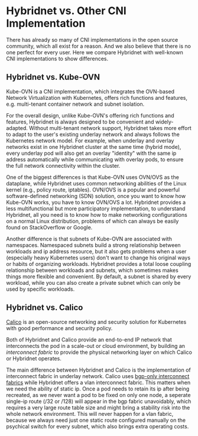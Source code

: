 # Hybridnet vs. Other CNI Implementation

There has already so many of CNI implementations in the open source community, which all exist for a reason. And we also
believe that there is no one perfect for every user. Here we compare Hybridnet with well-known CNI implementations to show
differences.

## Hybridnet vs. Kube-OVN

Kube-OVN is a CNI implementation, which integrates the OVN-based Network Virtualization with Kubernetes, offers rich functions and features, e.g. multi-tenant container network and subnet isolation.

For the overall design, unlike Kube-OVN's offering rich functions and features, Hybridnet is always designed to be convenient and widely-adapted. Without multi-tenant network support, Hybridnet takes more effort to adapt to the user's existing underlay network and always follows the Kubernetes network model. For example, when underlay and overlay networks exist in one Hybridnet cluster at the same time (hybrid mode), every underlay pod will also get an overlay "identity" with the same ip address automatically while communicating with overlay pods, to ensure the full network connectivity within the cluster.

One of the biggest differences is that Kube-OVN uses OVN/OVS as the dataplane, while Hybridnet uses common networking abilities of the Linux kernel (e.g., policy route, iptables). OVN/OVS is a popular and powerful software-defined networking (SDN) solution, once you want to know how Kube-OVN works, you have to know OVN/OVS a lot. Hybridnet provides a less multifunctional but more participatory implementation, to understand Hybridnet, all you need is to know how to make networking configurations on a normal Linux distribution, problems of which can always be easily found on StackOverflow or Google.

Another difference is that subnets of Kube-OVN are associated with namespaces. Namespaced subnets build a strong relationship between workloads and ip address resource, but it also gets problems when a user (especially heavy Kubernetes users) don't want to change his original ways or habits of organizing workloads. Hybridnet provides a total loose coupling relationship between workloads and subnets, which sometimes makes things more flexible and convenient. By default, a subnet is shared by every workload, while you can also create a private subnet which can only be used by specific workloads.

## Hybridnet vs. Calico

[Calico](https://www.projectcalico.org/) is an open-source networking and security solution for Kubernetes with good
performance and security policy.

Both of Hybridnet and Calico provide an end-to-end IP network that interconnects the pod in a scale-out or cloud environment,
by building an *interconnect fabric* to provide the physical networking layer on which Calico or Hybridnet operates.

The main difference between Hybridnet and Calico is the implementation of interconnect fabric in underlay network. Calico
uses [bgp-only interconnect fabrics](https://docs.projectcalico.org/reference/architecture/design/l3-interconnect-fabric#bgp-only-interconnect-fabrics)
while Hybridnet offers a vlan interconnect fabric. This matters when we need the ability of static ip. Once a pod needs to
retain its ip after being recreated, as we never want a pod to be fixed on only one node, a seperate single-ip route
(/32 or /128) will appear in the bgp fabric unavoidably, which requires a very large route table size and might bring
a stability risk into the whole network environment. This will never happen for a vlan fabric, because we always need
just one static route configured manually on the psychical switch for every subnet, which also brings extra operating
costs.

